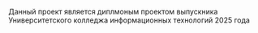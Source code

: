 Данный проект является диплмоным проектом выпускника Университетского колледжа информационных технологий 2025 года
